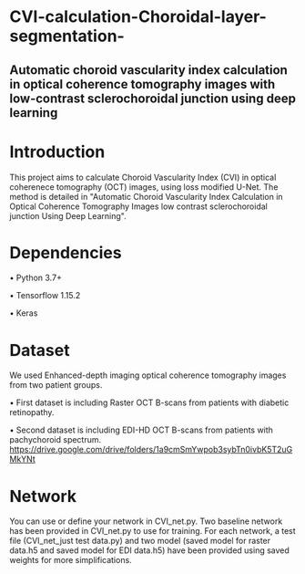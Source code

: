 # CVI-calculation-Choroidal-layer-segmentation-
## Automatic choroid vascularity index calculation in optical coherence tomography images with low-contrast sclerochoroidal junction using deep learning

# Introduction
This project aims to calculate Choroid Vascularity Index (CVI) in optical coherenece tomography (OCT) images, using loss modified U-Net. 
The method is detailed in "Automatic Choroid Vascularity Index Calculation in Optical Coherence Tomography Images low contrast sclerochoroidal junction Using Deep Learning".


# Dependencies
  •	Python 3.7+
  
  •	Tensorflow 1.15.2
  
  •	Keras


# Dataset
We used Enhanced-depth imaging optical coherence tomography images from two patient groups. 

   •	First dataset is including Raster OCT B-scans from patients with diabetic retinopathy.
 
   •	Second dataset is including EDI-HD OCT B-scans from patients with pachychoroid spectrum.
https://drive.google.com/drive/folders/1a9cmSmYwpob3sybTn0ivbK5T2uGMkYNt

# Network
You can use or define your network in CVI_net.py. Two baseline network has been provided in CVI_net.py to use for training.
For each network, a test file (CVI_net_just test data.py) and two model (saved model for raster data.h5 and saved model for EDI data.h5) have been provided using saved weights for more simplifications.

